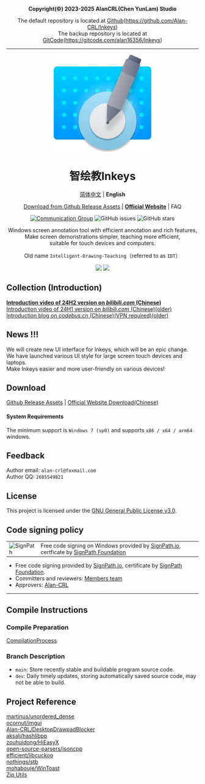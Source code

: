 <div align="center">
  
**Copyright(©) 2023-2025 AlanCRL(Chen YunLam) Studio**  

The default repository is located at [Github](https://github.com/Alan-CRL/Inkeys)(https://github.com/Alan-CRL/Inkeys)  
The backup repository is located at [GitCode](https://gitcode.com/alan16356/Inkeys)(https://gitcode.com/alan16356/Inkeys)  

---

[![LOGO](GithubRes/logo.png?raw=true "LOGO")](# "LOGO")

# 智绘教Inkeys
[简体中文](README.md) | **English**  

[Download from Github Release Assets](https://github.com/Alan-CRL/IDT/releases) | **[Official Website](https://en.inkeys.top)** | FAQ

[![Communication Group](https://img.shields.io/badge/-QQ%20Group%20618720802-blue?style=flat&logo=TencentQQ)](https://qm.qq.com/cgi-bin/qm/qr?k=9V2l83dc0yP4UYeDF-NkTX0o7_TcYqlh&jump_from=webapi&authKey=LsLLUhb1KSzHYbc8k5nCQDqTtRcRUCEE3j+DdR9IgHaF/7JF7LLpY191hsiYEBz6)  ![GitHub issues](https://img.shields.io/github/issues/Alan-CRL/IDT?logo=github&color=green)  ![GitHub stars](https://img.shields.io/github/stars/Alan-CRL/IDT)

Windows screen annotation tool with efficient annotation and rich features,  
Make screen demonstrations simpler, teaching more efficient,  
suitable for touch devices and computers.

Old name `Intelligent-Drawing-Teaching`（referred to as `IDT`）

![](GithubRes/cover1.png?raw=true#gh-dark-mode-only)
![](GithubRes/cover2.png?raw=true#gh-light-mode-only)

</div>

## Collection (Introduction)
**[Introduction video of 24H2 version on _bilibili.com_ (Chinese)](https://www.bilibili.com/video/BV1Tz421z72e/)**  
[Introduction video of 24H1 version on _bilibili.com_ (Chinese)(older)](https://www.bilibili.com/video/BV1vJ4m147rN/)  
[Introduction blog on _codebus.cn_ (Chinese)(VPN required)(older)](https://codebus.cn/alancrl/intelligent-painting-teaching)  

## News !!!
We will create new UI interface for Inkeys, which will be an epic change.  
We have launched various UI style for large screen touch devices and laptops.  
Make Inkeys easier and more user-friendly on various devices!  

## Download
[Github Release Assets](https://github.com/Alan-CRL/IDT/releases) | [Official Website Download(Chinese)](https://www.inkeys.top/col.jsp?id=106)   

#### System Requirements
The minimum support is `Windows 7 (sp0)` and supports `x86 / x64 / arm64` windows.  

## Feedback
Author email: `alan-crl@foxmail.com`  
Author QQ: `2685549821`  

## License
This project is licensed under the [GNU General Public License v3.0](LICENSE).

## Code signing policy

<table>
  <tr>
    <td>
      <img alt="SignPath" src="https://signpath.org/assets/favicon-50x50.png" />
    </td>
    <td>
    Free code signing on Windows provided by <a href="https://signpath.io">SignPath.io</a>, certficate by <a href="https://signpath.org/">SignPath Foundation</a>
    </td>
  </tr> 
</table>

- Free code signing provided by [SignPath.io](https://about.signpath.io/), certificate by [SignPath Foundation](https://signpath.org/).
- Committers and reviewers: [Members team](https://github.com/Alan-CRL/Inkeys/graphs/contributors)
- Approvers: [Alan-CRL](https://github.com/Alan-CRL)

---

## Compile Instructions

### Compile Preparation
[CompilationProcess](GithubRes/CompilationProcess_en-US.md)

### Branch Description
- `main`: Store recently stable and buildable program source code.
- `dev`: Daily timely updates, storing automatically saved source code, may not be able to build.

## Project Reference
[martinus/unordered_dense](https://github.com/martinus/unordered_dense)  
[ocornut/imgui](https://github.com/ocornut/imgui)  
[Alan-CRL/DesktopDrawpadBlocker](https://github.com/Alan-CRL/DesktopDrawpadBlocker)  
[aksalj/hashlibpp](https://github.com/aksalj/hashlibpp)  
[zouhuidong/HiEasyX](https://github.com/zouhuidong/HiEasyX)  
[open-source-parsers/jsoncpp](https://github.com/open-source-parsers/jsoncpp)  
[efficient/libcuckoo](https://github.com/efficient/libcuckoo)  
[nothings/stb](https://github.com/nothings/stb)  
[mohabouje/WinToast](https://github.com/mohabouje/WinToast)  
[Zip Utils](https://www.codeproject.com/Articles/7530/Zip-Utils-Clean-Elegant-Simple-Cplusplus-Win)  